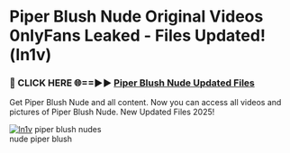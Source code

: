 # Piper Blush Nude Original Videos 0nlyFans Leaked - Files Updated! (ln1v)

<h3>🔴 CLICK HERE 🌐==►► <a href="https://tinyurl.com/5h6xmrr3" rel="nofollow">Piper Blush Nude Updated Files</a></h3>

Get Piper Blush Nude and all content. Now you can access all videos and pictures of Piper Blush Nude. New Updated Files 2025!

[![ln1v](https://i.imgur.com/KVD873Z.gif)](https://tinyurl.com/5h6xmrr3)
piper blush nudes<br>
nude piper blush